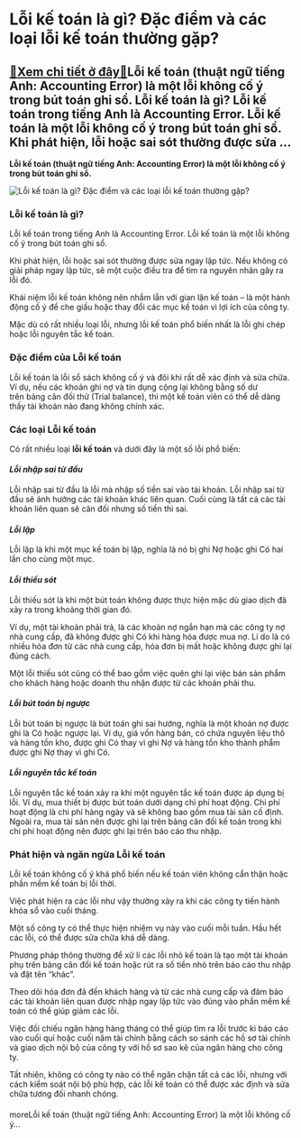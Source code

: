 Lỗi kế toán là gì? Đặc điểm và các loại lỗi kế toán thường gặp?
===============================================================

[:gift:Xem chi tiết ở đây:gift:](https://hddtvn.com/loi-ke-toan-la-gi-dac-diem-va-cac-loai-loi-ke-toan-thuong-gap/)Lỗi kế toán (thuật ngữ tiếng Anh: Accounting Error) là một lỗi không cố ý trong bút toán ghi sổ. Lỗi kế toán là gì? Lỗi kế toán trong tiếng Anh là Accounting Error. Lỗi kế toán là một lỗi không cố ý trong bút toán ghi sổ. Khi phát hiện, lỗi hoặc sai sót thường được sửa …
-------------------------------------------------------------------------------------------------------------------------------------------------------------------------------------------------------------------------------------------------------------------------------

**Lỗi kế toán (thuật ngữ tiếng Anh: Accounting Error) là một lỗi không cố ý trong bút toán ghi sổ.**


![Lỗi kế toán là gì? Đặc điểm và các loại lỗi kế toán thường gặp?](https://hddtvn.com/wp-content/uploads/2021/01/accountant-by-computer-6LEYBV5.jpg)


### **Lỗi kế toán** **là gì?**


Lỗi kế toán trong tiếng Anh là Accounting Error. Lỗi kế toán là một lỗi không cố ý trong bút toán ghi sổ.


Khi phát hiện, lỗi hoặc sai sót thường được sửa ngay lập tức. Nếu không có giải pháp ngay lập tức, sẽ một cuộc điều tra để tìm ra nguyên nhân gây ra lỗi đó.


Khái niệm lỗi kế toán không nên nhầm lẫn với gian lận kế toán – là một hành động cố ý để che giấu hoặc thay đổi các mục kế toán vì lợi ích của công ty.


Mặc dù có rất nhiều loại lỗi, nhưng lỗi kế toán phổ biến nhất là lỗi ghi chép hoặc lỗi nguyên tắc kế toán.


### **Đặc điểm của Lỗi kế toán**


Lỗi kế toán là lỗi sổ sách không cố ý và đôi khi rất dễ xác định và sửa chữa. Ví dụ, nếu các khoản ghi nợ và tín dụng cộng lại không bằng số dư trên bảng cân đối thử (Trial balance), thì một kế toán viên có thể dễ dàng thấy tài khoản nào đang không chính xác.


### **Các loại Lỗi kế toán**


Có rất nhiều loại **lỗi kế toán** và dưới đây là một số lỗi phổ biến:


#### ***Lỗi nhập sai từ đầu***


Lỗi nhập sai từ đầu là lỗi mà nhập số tiền sai vào tài khoản. Lỗi nhập sai từ đầu sẽ ảnh hưởng các tài khoản khác liên quan. Cuối cùng là tất cả các tài khoản liên quan sẽ cân đối nhưng số tiền thì sai.


#### ***Lỗi lặp***


Lỗi lặp là khi một mục kế toán bị lặp, nghĩa là nó bị ghi Nợ hoặc ghi Có hai lần cho cùng một mục.


#### ***Lỗi thiếu sót***


Lỗi thiếu sót là khi một bút toán không được thực hiện mặc dù giao dịch đã xảy ra trong khoảng thời gian đó.


Ví dụ, một tài khoản phải trả, là các khoản nợ ngắn hạn mà các công ty nợ nhà cung cấp, đã không được ghi Có khi hàng hóa được mua nợ. Lí do là có nhiều hóa đơn từ các nhà cung cấp, hóa đơn bị mất hoặc không được ghi lại đúng cách.


Một lỗi thiếu sót cũng có thể bao gồm việc quên ghi lại việc bán sản phẩm cho khách hàng hoặc doanh thu nhận được từ các khoản phải thu.


#### ***Lỗi bút toán bị ngược***


Lỗi bút toán bị ngược là bút toán ghi sai hướng, nghĩa là một khoản nợ được ghi là Có hoặc ngược lại. Ví dụ, giá vốn hàng bán, có chứa nguyên liệu thô và hàng tồn kho, được ghi Có thay vì ghi Nợ và hàng tồn kho thành phẩm được ghi Nợ thay vì ghi Có.


#### ***Lỗi nguyên tắc kế toán***


Lỗi nguyên tắc kế toán xảy ra khi một nguyên tắc kế toán được áp dụng bị lỗi. Ví dụ, mua thiết bị được bút toán dưới dạng chi phí hoạt động. Chi phí hoạt động là chi phí hàng ngày và sẽ không bao gồm mua tài sản cố định. Ngoài ra, mua tài sản nên được ghi lại trên bảng cân đối kế toán trong khi chi phí hoạt động nên được ghi lại trên báo cáo thu nhập.


### **Phát hiện và ngăn ngừa Lỗi kế toán**


Lỗi kế toán không cố ý khá phổ biến nếu kế toán viên không cẩn thận hoặc phần mềm kế toán bị lỗi thời.


Việc phát hiện ra các lỗi như vậy thường xảy ra khi các công ty tiến hành khóa sổ vào cuối tháng.


Một số công ty có thể thực hiện nhiệm vụ này vào cuối mỗi tuần. Hầu hết các lỗi, có thể được sửa chữa khá dễ dàng.


Phương pháp thông thường để xử lí các lỗi nhỏ kế toán là tạo một tài khoản phụ trên bảng cân đối kế toán hoặc rút ra số tiền nhỏ trên báo cáo thu nhập và đặt tên “khác”.


Theo dõi hóa đơn đã đến khách hàng và từ các nhà cung cấp và đảm bảo các tài khoản liên quan được nhập ngay lập tức vào đúng vào phần mềm kế toán có thể giúp giảm các lỗi.


Việc đối chiếu ngân hàng hàng tháng có thể giúp tìm ra lỗi trước kì báo cáo vào cuối quí hoặc cuối năm tài chính bằng cách so sánh các hồ sơ tài chính và giao dịch nội bộ của công ty với hồ sơ sao kê của ngân hàng cho công ty.


Tất nhiên, không có công ty nào có thể ngăn chặn tất cả các lỗi, nhưng với cách kiểm soát nội bộ phù hợp, các lỗi kế toán có thể được xác định và sửa chữa tương đối nhanh chóng.


#### 


moreLỗi kế toán (thuật ngữ tiếng Anh: Accounting Error) là một lỗi không cố ý…


